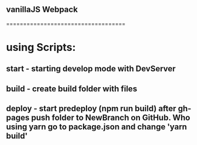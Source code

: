 ## vanillaJS Webpack

===================================

# using Scripts:

## start - starting develop mode with DevServer

## build - create build folder with files

## deploy - start predeploy (npm run build) after gh-pages push folder to NewBranch on GitHub. Who using yarn go to package.json and change 'yarn build'

